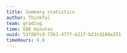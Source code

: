 ```yaml
---
title: Summary statistics
author: Thinkful
team: grading
time: 588 minutes
uuid: 53f88fcd-7361-477f-b21f-b23cd186e251
timeHours: 9.8
---
```


<jupyter height="1000" notebook-name="summary_statistics" course-code="DSBC" >